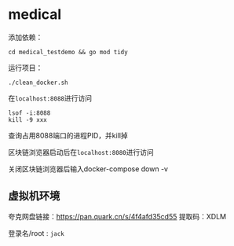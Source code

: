 # medical

添加依赖：
```
cd medical_testdemo && go mod tidy
```
运行项目：
```
./clean_docker.sh
```
在`localhost:8088`进行访问

```
lsof -i:8088 
kill -9 xxx
```
查询占用8088端口的进程PID，并kill掉

区块链浏览器启动后在`localhost:8080`进行访问

关闭区块链浏览器后输入docker-compose down -v

## 虚拟机环境

夸克网盘链接：https://pan.quark.cn/s/4f4afd35cd55
提取码：XDLM

登录名/root :  `jack`